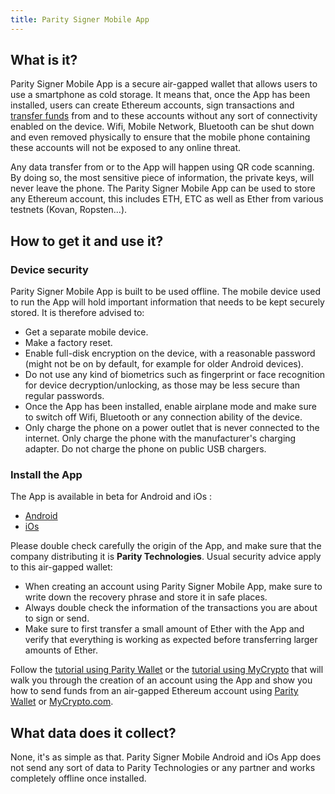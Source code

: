 ```yaml
---
title: Parity Signer Mobile App
---
```


## What is it?
Parity Signer Mobile App is a secure air-gapped wallet that allows users to use a smartphone as cold storage. It means that, once the App has been installed, users can create Ethereum accounts, sign transactions and [transfer funds](Parity-Signer-Mobile-App-Parity-Wallet-tutorial) from and to these accounts without any sort of connectivity enabled on the device. Wifi, Mobile Network, Bluetooth can be shut down and even removed physically to ensure that the mobile phone containing these accounts will not be exposed to any online threat.

Any data transfer from or to the App will happen using QR code scanning. By doing so, the most sensitive piece of information, the private keys, will never leave the phone. The Parity Signer Mobile App can be used to store any Ethereum account, this includes ETH, ETC as well as Ether from various testnets (Kovan, Ropsten...).

## How to get it and use it?

### Device security
Parity Signer Mobile App is built to be used offline. The mobile device used to run the App will hold important information that needs to be kept securely stored. It is therefore advised to:
- Get a separate mobile device.
- Make a factory reset.
- Enable full-disk encryption on the device, with a reasonable password (might not be on by default, for example for older Android devices).
- Do not use any kind of biometrics such as fingerprint or face recognition for device decryption/unlocking, as those may be less secure than regular passwords.
- Once the App has been installed, enable airplane mode and make sure to switch off Wifi, Bluetooth or any connection ability of the device.
- Only charge the phone on a power outlet that is never connected to the internet. Only charge the phone with the manufacturer's charging adapter. Do not charge the phone on public USB chargers.

### Install the App
The App is available in beta for Android and iOs :
- [Android](https://play.google.com/store/apps/details?id=com.nativesigner)
- [iOs](https://itunes.apple.com/us/app/parity-signer/id1218174838)

Please double check carefully the origin of the App, and make sure that the company distributing it is **Parity Technologies**. Usual security advice apply to this air-gapped wallet: 
- When creating an account using Parity Signer Mobile App, make sure to write down the recovery phrase and store it in safe places.
- Always double check the information of the transactions you are about to sign or send.
- Make sure to first transfer a small amount of Ether with the App and verify that everything is working as expected before transferring larger amounts of Ether.
 
Follow the [tutorial using Parity Wallet](Parity-Signer-Mobile-App-Parity-Wallet-tutorial) or the [tutorial using MyCrypto](Parity-Signer-Mobile-App-MyCrypto-tutorial) that will walk you through the creation of an account using the App and show you how to send funds from an air-gapped Ethereum account using [Parity Wallet](Parity-Wallet) or [MyCrypto.com](https://mycrypto.com).

## What data does it collect?
None, it's as simple as that. Parity Signer Mobile Android and iOs App does not send any sort of data to Parity Technologies or any partner and works completely offline once installed.
